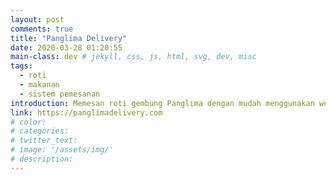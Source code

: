 ```yaml
---
layout: post
comments: true
title: "Panglima Delivery"
date: 2020-03-28 01:20:55
main-class: dev # jekyll, css, js, html, svg, dev, misc
tags:
  - roti
  - makanan
  - sistem pemesanan
introduction: Memesan roti gembung Panglima dengan mudah menggunakan website ini
link: https://panglimadelivery.com
# color:
# categories:
# twitter_text:
# image: '/assets/img/'
# description:
---
```

